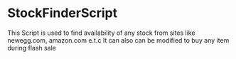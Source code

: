 # StockFinderScript

This Script is used to find availability of any stock from sites like newegg.com, amazon.com e.t.c
It can also can be modified to buy any item during flash sale
